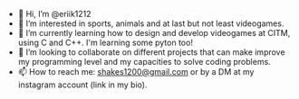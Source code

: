 - 👋 Hi, I’m @eriik1212
- 👀 I’m interested in sports, animals and at last but not least videogames.
- 🌱 I’m currently learning how to design and develop videogames at CITM, using C and C++. I'm learning some pyton too!
- 💞️ I’m looking to collaborate on different projects that can make improve my programming level and my capacities to solve coding problems.
- 📫 How to reach me: shakes1200@gmail.com or by a DM at my instagram account (link in my bio).

<!---
eriik1212/eriik1212 is a ✨ special ✨ repository because its `README.md` (this file) appears on your GitHub profile.
You can click the Preview link to take a look at your changes.
--->
